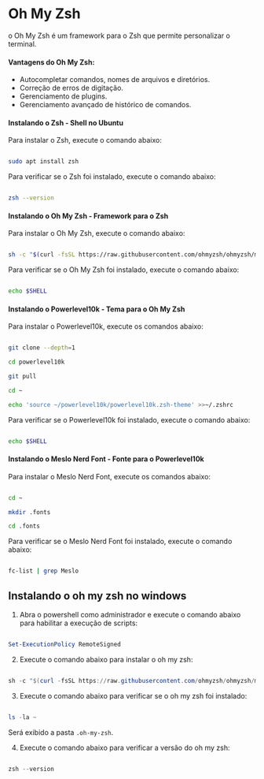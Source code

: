 # Oh My Zsh

o Oh My Zsh é um framework para o Zsh que permite personalizar o terminal.

#### Vantagens do Oh My Zsh:

- Autocompletar comandos, nomes de arquivos e diretórios.
- Correção de erros de digitação.
- Gerenciamento de plugins.
- Gerenciamento avançado de histórico de comandos.

#### Instalando o Zsh - Shell no Ubuntu

Para instalar o Zsh, execute o comando abaixo:

```bash

sudo apt install zsh
```

Para verificar se o Zsh foi instalado, execute o comando abaixo:

```bash

zsh --version
```

#### Instalando o Oh My Zsh - Framework para o Zsh

Para instalar o Oh My Zsh, execute o comando abaixo:

```bash

sh -c "$(curl -fsSL https://raw.githubusercontent.com/ohmyzsh/ohmyzsh/master/tools/install.sh)"
```

Para verificar se o Oh My Zsh foi instalado, execute o comando abaixo:

```bash

echo $SHELL
```

#### Instalando o Powerlevel10k - Tema para o Oh My Zsh

Para instalar o Powerlevel10k, execute os comandos abaixo:

```bash

git clone --depth=1

cd powerlevel10k

git pull

cd ~

echo 'source ~/powerlevel10k/powerlevel10k.zsh-theme' >>~/.zshrc
```

Para verificar se o Powerlevel10k foi instalado, execute o comando abaixo:

```bash

echo $SHELL
```

#### Instalando o Meslo Nerd Font - Fonte para o Powerlevel10k  

Para instalar o Meslo Nerd Font, execute os comandos abaixo:

```bash

cd ~

mkdir .fonts

cd .fonts

```

Para verificar se o Meslo Nerd Font foi instalado, execute o comando abaixo:

```bash

fc-list | grep Meslo
```


## Instalando o oh my zsh no windows

1. Abra o powershell como administrador e execute o comando abaixo para habilitar a execução de scripts:

```powershell

Set-ExecutionPolicy RemoteSigned
```

2. Execute o comando abaixo para instalar o oh my zsh:

```powershell

sh -c "$(curl -fsSL https://raw.githubusercontent.com/ohmyzsh/ohmyzsh/master/tools/install.sh)"
```

3. Execute o comando abaixo para verificar se o oh my zsh foi instalado:

```powershell

ls -la ~
```

Será exibido a pasta `.oh-my-zsh`.

4. Execute o comando abaixo para verificar a versão do oh my zsh:

```powershell   

zsh --version
```

